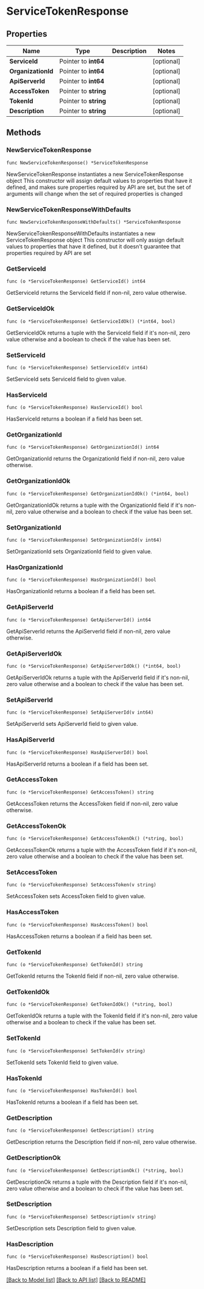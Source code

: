 # ServiceTokenResponse

## Properties

Name | Type | Description | Notes
------------ | ------------- | ------------- | -------------
**ServiceId** | Pointer to **int64** |  | [optional] 
**OrganizationId** | Pointer to **int64** |  | [optional] 
**ApiServerId** | Pointer to **int64** |  | [optional] 
**AccessToken** | Pointer to **string** |  | [optional] 
**TokenId** | Pointer to **string** |  | [optional] 
**Description** | Pointer to **string** |  | [optional] 

## Methods

### NewServiceTokenResponse

`func NewServiceTokenResponse() *ServiceTokenResponse`

NewServiceTokenResponse instantiates a new ServiceTokenResponse object
This constructor will assign default values to properties that have it defined,
and makes sure properties required by API are set, but the set of arguments
will change when the set of required properties is changed

### NewServiceTokenResponseWithDefaults

`func NewServiceTokenResponseWithDefaults() *ServiceTokenResponse`

NewServiceTokenResponseWithDefaults instantiates a new ServiceTokenResponse object
This constructor will only assign default values to properties that have it defined,
but it doesn't guarantee that properties required by API are set

### GetServiceId

`func (o *ServiceTokenResponse) GetServiceId() int64`

GetServiceId returns the ServiceId field if non-nil, zero value otherwise.

### GetServiceIdOk

`func (o *ServiceTokenResponse) GetServiceIdOk() (*int64, bool)`

GetServiceIdOk returns a tuple with the ServiceId field if it's non-nil, zero value otherwise
and a boolean to check if the value has been set.

### SetServiceId

`func (o *ServiceTokenResponse) SetServiceId(v int64)`

SetServiceId sets ServiceId field to given value.

### HasServiceId

`func (o *ServiceTokenResponse) HasServiceId() bool`

HasServiceId returns a boolean if a field has been set.

### GetOrganizationId

`func (o *ServiceTokenResponse) GetOrganizationId() int64`

GetOrganizationId returns the OrganizationId field if non-nil, zero value otherwise.

### GetOrganizationIdOk

`func (o *ServiceTokenResponse) GetOrganizationIdOk() (*int64, bool)`

GetOrganizationIdOk returns a tuple with the OrganizationId field if it's non-nil, zero value otherwise
and a boolean to check if the value has been set.

### SetOrganizationId

`func (o *ServiceTokenResponse) SetOrganizationId(v int64)`

SetOrganizationId sets OrganizationId field to given value.

### HasOrganizationId

`func (o *ServiceTokenResponse) HasOrganizationId() bool`

HasOrganizationId returns a boolean if a field has been set.

### GetApiServerId

`func (o *ServiceTokenResponse) GetApiServerId() int64`

GetApiServerId returns the ApiServerId field if non-nil, zero value otherwise.

### GetApiServerIdOk

`func (o *ServiceTokenResponse) GetApiServerIdOk() (*int64, bool)`

GetApiServerIdOk returns a tuple with the ApiServerId field if it's non-nil, zero value otherwise
and a boolean to check if the value has been set.

### SetApiServerId

`func (o *ServiceTokenResponse) SetApiServerId(v int64)`

SetApiServerId sets ApiServerId field to given value.

### HasApiServerId

`func (o *ServiceTokenResponse) HasApiServerId() bool`

HasApiServerId returns a boolean if a field has been set.

### GetAccessToken

`func (o *ServiceTokenResponse) GetAccessToken() string`

GetAccessToken returns the AccessToken field if non-nil, zero value otherwise.

### GetAccessTokenOk

`func (o *ServiceTokenResponse) GetAccessTokenOk() (*string, bool)`

GetAccessTokenOk returns a tuple with the AccessToken field if it's non-nil, zero value otherwise
and a boolean to check if the value has been set.

### SetAccessToken

`func (o *ServiceTokenResponse) SetAccessToken(v string)`

SetAccessToken sets AccessToken field to given value.

### HasAccessToken

`func (o *ServiceTokenResponse) HasAccessToken() bool`

HasAccessToken returns a boolean if a field has been set.

### GetTokenId

`func (o *ServiceTokenResponse) GetTokenId() string`

GetTokenId returns the TokenId field if non-nil, zero value otherwise.

### GetTokenIdOk

`func (o *ServiceTokenResponse) GetTokenIdOk() (*string, bool)`

GetTokenIdOk returns a tuple with the TokenId field if it's non-nil, zero value otherwise
and a boolean to check if the value has been set.

### SetTokenId

`func (o *ServiceTokenResponse) SetTokenId(v string)`

SetTokenId sets TokenId field to given value.

### HasTokenId

`func (o *ServiceTokenResponse) HasTokenId() bool`

HasTokenId returns a boolean if a field has been set.

### GetDescription

`func (o *ServiceTokenResponse) GetDescription() string`

GetDescription returns the Description field if non-nil, zero value otherwise.

### GetDescriptionOk

`func (o *ServiceTokenResponse) GetDescriptionOk() (*string, bool)`

GetDescriptionOk returns a tuple with the Description field if it's non-nil, zero value otherwise
and a boolean to check if the value has been set.

### SetDescription

`func (o *ServiceTokenResponse) SetDescription(v string)`

SetDescription sets Description field to given value.

### HasDescription

`func (o *ServiceTokenResponse) HasDescription() bool`

HasDescription returns a boolean if a field has been set.


[[Back to Model list]](../README.md#documentation-for-models) [[Back to API list]](../README.md#documentation-for-api-endpoints) [[Back to README]](../README.md)


